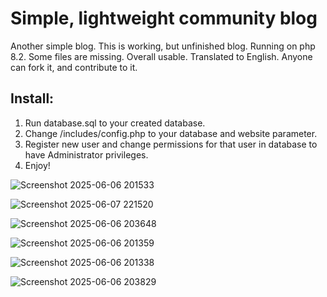 # Simple, lightweight community blog
Another simple blog. This is working, but unfinished blog. Running on php 8.2. Some files are missing. Overall usable. Translated to English. Anyone can fork it, and contribute to it.

## Install:

1. Run database.sql to your created database.
2. Change /includes/config.php to your database and website parameter.
3. Register new user and change permissions for that user in database to have Administrator privileges.
4. Enjoy!

![Screenshot 2025-06-06 201533](https://github.com/user-attachments/assets/d5456dfe-a2b3-4507-b245-bc8c56e3d7f9)

![Screenshot 2025-06-07 221520](https://github.com/user-attachments/assets/e3b19ee4-434a-49ea-85e3-6b94f6cfe3de)

![Screenshot 2025-06-06 203648](https://github.com/user-attachments/assets/0d8868a7-a8e5-4a91-9ee4-c7fe71b56f4b)

![Screenshot 2025-06-06 201359](https://github.com/user-attachments/assets/fb2213e1-c3f3-460c-ac7c-6e5ee3711120)

![Screenshot 2025-06-06 201338](https://github.com/user-attachments/assets/8af5ac8d-c94c-489a-ac1a-3ed2e10275d9)

![Screenshot 2025-06-06 203829](https://github.com/user-attachments/assets/711779cc-245f-4bba-8f4c-e834a4f446d7)
